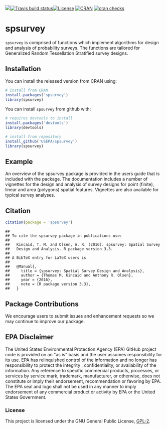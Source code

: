 <!-- badges: start -->
[![](https://cranlogs.r-pkg.org/badges/grand-total/spsurvey)](https://cran.r-project.org/package=spsurvey)[![Travis build status](https://travis-ci.org/mhweber/spsurvey.svg?branch=master)](https://travis-ci.org/mhweber/spsurvey)[![License](http://img.shields.io/badge/license-GPL%20%28%3E=%202%29-brightgreen.svg?style=flat)](http://www.gnu.org/licenses/gpl-2.0.html)
[![CRAN](http://www.r-pkg.org/badges/version/spsurvey)](https://cran.r-project.org/package=spsurvey)
[![cran checks](https://cranchecks.info/badges/worst/spsurvey)](https://cran.r-project.org/web/checks/check_results_spsurvey.html)
<!-- badges: end -->


# spsurvey

`spsurvey` is comprised of functions which implement algorithms for design and analysis of probability surveys.  The functions are tailored for Generalized Random Tessellation Stratified survey designs.

## Installation

You can install the released version from CRAN using:

```r
# install from CRAN
install.packages('spsurvey')
library(spsurvey)
```

You can install `spsurvey` from github with:

```r
# requires devtools to install
install.packages('devtools')
library(devtools)

# install from repository
install_github('USEPA/spsurvey')
library(spsurvey)
```

## Example
An overview of the spsurvey package is provided in the users guide that is included with the package.  The documentation includes a number of vignettes for the design and analysis of survey designs for point (finite), linear and area (polygons) spatial features.  Vignettes are also available for typical survey analyses.

## Citation
```r
citation(package = 'spsurvey')
```

```
## 
## To cite the spsurvey package in publications use:
## 
##   Kincaid, T. M. and Olsen, A. R. (2016). spsurvey: Spatial Survey
##   Design and Analysis. R package version 3.3.
## 
## A BibTeX entry for LaTeX users is
## 
##   @Manual{,
##     title = {spsurvey: Spatial Survey Design and Analysis},
##     author = {Thomas M. Kincaid and Anthony R. Olsen},
##     year = {2016},
##     note = {R package version 3.3},
##   }
```

## Package Contributions
We encourage users to submit issues and enhancement requests so we may
continue to improve our package.

## EPA Disclaimer
The United States Environmental Protection Agency (EPA) GitHub project code is provided on an "as is" basis and the user assumes responsibility for its use. EPA has relinquished control of the information and no longer has responsibility to protect the integrity , confidentiality, or availability of the information. Any reference to specific commercial products, processes, or services by service mark, trademark, manufacturer, or otherwise, does not constitute or imply their endorsement, recommendation or favoring by EPA. The EPA seal and logo shall not be used in any manner to imply endorsement of any commercial product or activity by EPA or the United States Government.

### License

This project is licensed under the GNU General Public License, [GPL-2](https://cran.r-project.org/web/licenses/GPL-2).  
